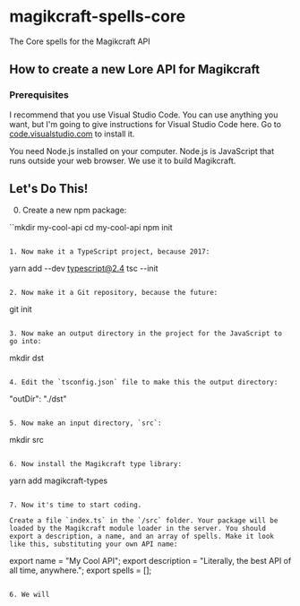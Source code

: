 # magikcraft-spells-core

The Core spells for the Magikcraft API

## How to create a new Lore API for Magikcraft

### Prerequisites

I recommend that you use Visual Studio Code. You can use anything you want, but I'm going to give instructions for Visual Studio Code here. Go to [code.visualstudio.com](https://code.visualstudio.com) to install it.

You need Node.js installed on your computer. Node.js is JavaScript that runs outside your web browser. We use it to build Magikcraft.
## Let's Do This!

0. Create a new npm package:

``mkdir my-cool-api
cd my-cool-api
npm init
```

1. Now make it a TypeScript project, because 2017:

```
yarn add --dev typescript@2.4
tsc --init
```

2. Now make it a Git repository, because the future:

```
git init
```

3. Now make an output directory in the project for the JavaScript to go into:
```
mkdir dst
```

4. Edit the `tsconfig.json` file to make this the output directory:

```
 "outDir": "./dst"
 ```

5. Now make an input directory, `src`:

```
mkdir src
```

6. Now install the Magikcraft type library:

```
yarn add magikcraft-types
```

7. Now it's time to start coding.

Create a file `index.ts` in the `/src` folder. Your package will be loaded by the Magikcraft module loader in the server. You should export a description, a name, and an array of spells. Make it look like this, substituting your own API name:

```
export name = "My Cool API";
export description = "Literally, the best API of all time, anywhere.";
export spells = [];
```

6. We will 


